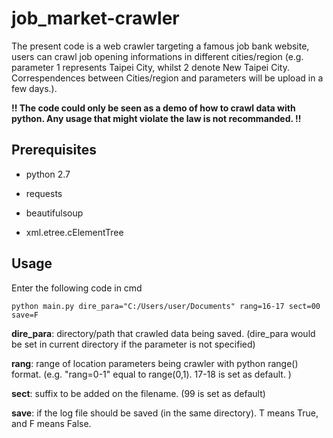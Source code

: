# job_market-crawler

The present code is a web crawler targeting a famous job bank website, users can crawl job opening informations in different cities/region (e.g. parameter 1 represents Taipei City, whilst 2 denote New Taipei City. Correspendences between Cities/region and parameters will be upload in a few days.).

**!! The code could only be seen as a demo of how to crawl data with python. Any usage that might violate the law is not recommanded. !!**

## Prerequisites
- python 2.7

- requests
- beautifulsoup
- xml.etree.cElementTree

## Usage

Enter the following code in cmd

    python main.py dire_para="C:/Users/user/Documents" rang=16-17 sect=00 save=F

**dire_para**: directory/path that crawled data being saved. (dire_para would be set in current directory if the parameter is not specified)

**rang**: range of location parameters being crawler with python range() format. (e.g. "rang=0-1" equal to range(0,1). 17-18 is set as default. )

**sect**: suffix to be added on the filename. (99 is set as default)

**save**: if the log file should be saved (in the same directory). T means True, and F means False.
